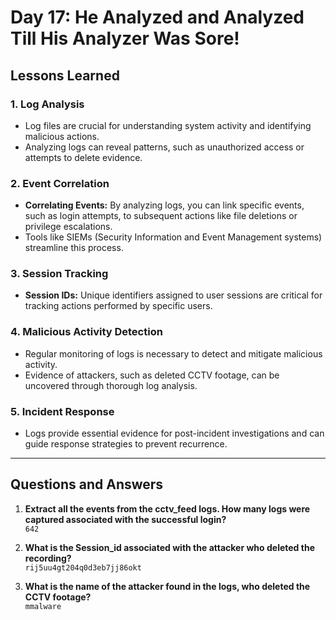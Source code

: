 # **Day 17: He Analyzed and Analyzed Till His Analyzer Was Sore!**

## **Lessons Learned**

### 1. **Log Analysis**
   - Log files are crucial for understanding system activity and identifying malicious actions.
   - Analyzing logs can reveal patterns, such as unauthorized access or attempts to delete evidence.

### 2. **Event Correlation**
   - **Correlating Events:** By analyzing logs, you can link specific events, such as login attempts, to subsequent actions like file deletions or privilege escalations.
   - Tools like SIEMs (Security Information and Event Management systems) streamline this process.

### 3. **Session Tracking**
   - **Session IDs:** Unique identifiers assigned to user sessions are critical for tracking actions performed by specific users.

### 4. **Malicious Activity Detection**
   - Regular monitoring of logs is necessary to detect and mitigate malicious activity.
   - Evidence of attackers, such as deleted CCTV footage, can be uncovered through thorough log analysis.

### 5. **Incident Response**
   - Logs provide essential evidence for post-incident investigations and can guide response strategies to prevent recurrence.

---

## **Questions and Answers**

1. **Extract all the events from the cctv_feed logs. How many logs were captured associated with the successful login?**  
   `642`

2. **What is the Session_id associated with the attacker who deleted the recording?**  
   `rij5uu4gt204q0d3eb7jj86okt`

3. **What is the name of the attacker found in the logs, who deleted the CCTV footage?**  
   `mmalware`

